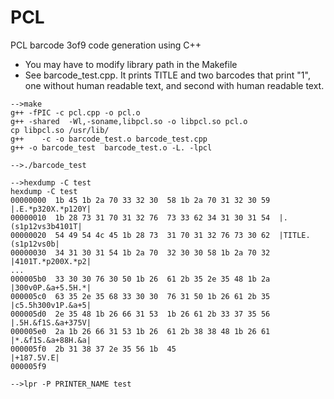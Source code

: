 # PCL
PCL barcode 3of9 code generation using C++


* You may have to modify library path in the Makefile
* See barcode_test.cpp. It prints TITLE and two barcodes that print "1", one without human readable text, and second with human readable text.

```
-->make
g++ -fPIC -c pcl.cpp -o pcl.o 
g++ -shared  -Wl,-soname,libpcl.so -o libpcl.so pcl.o 
cp libpcl.so /usr/lib/
g++    -c -o barcode_test.o barcode_test.cpp
g++ -o barcode_test  barcode_test.o -L. -lpcl 

-->./barcode_test

-->hexdump -C test
hexdump -C test
00000000  1b 45 1b 2a 70 33 32 30  58 1b 2a 70 31 32 30 59  |.E.*p320X.*p120Y|
00000010  1b 28 73 31 70 31 32 76  73 33 62 34 31 30 31 54  |.(s1p12vs3b4101T|
00000020  54 49 54 4c 45 1b 28 73  31 70 31 32 76 73 30 62  |TITLE.(s1p12vs0b|
00000030  34 31 30 31 54 1b 2a 70  32 30 30 58 1b 2a 70 32  |4101T.*p200X.*p2|
...
000005b0  33 30 30 76 30 50 1b 26  61 2b 35 2e 35 48 1b 2a  |300v0P.&a+5.5H.*|
000005c0  63 35 2e 35 68 33 30 30  76 31 50 1b 26 61 2b 35  |c5.5h300v1P.&a+5|
000005d0  2e 35 48 1b 26 66 31 53  1b 26 61 2b 33 37 35 56  |.5H.&f1S.&a+375V|
000005e0  2a 1b 26 66 31 53 1b 26  61 2b 38 38 48 1b 26 61  |*.&f1S.&a+88H.&a|
000005f0  2b 31 38 37 2e 35 56 1b  45                       |+187.5V.E|
000005f9

-->lpr -P PRINTER_NAME test
```

